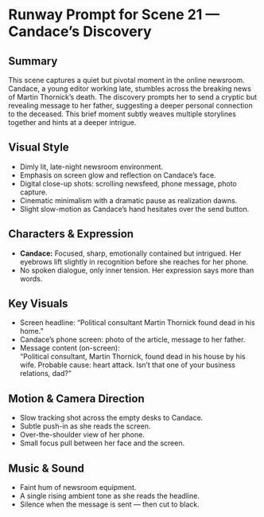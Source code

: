 # Runway Prompt for Scene 21 — Candace’s Discovery

## Summary
This scene captures a quiet but pivotal moment in the online newsroom. Candace, a young editor working late, stumbles across the breaking news of Martin Thornick’s death. The discovery prompts her to send a cryptic but revealing message to her father, suggesting a deeper personal connection to the deceased. This brief moment subtly weaves multiple storylines together and hints at a deeper intrigue.

## Visual Style
- Dimly lit, late-night newsroom environment.
- Emphasis on screen glow and reflection on Candace’s face.
- Digital close-up shots: scrolling newsfeed, phone message, photo capture.
- Cinematic minimalism with a dramatic pause as realization dawns.
- Slight slow-motion as Candace’s hand hesitates over the send button.

## Characters & Expression
- **Candace:** Focused, sharp, emotionally contained but intrigued. Her eyebrows lift slightly in recognition before she reaches for her phone.
- No spoken dialogue, only inner tension. Her expression says more than words.

## Key Visuals
- Screen headline: “Political consultant Martin Thornick found dead in his home.”
- Candace’s phone screen: photo of the article, message to her father.
- Message content (on-screen):  
  “Political consultant, Martin Thornick, found dead in his house by his wife. Probable cause: heart attack. Isn’t that one of your business relations, dad?”

## Motion & Camera Direction
- Slow tracking shot across the empty desks to Candace.
- Subtle push-in as she reads the screen.
- Over-the-shoulder view of her phone.
- Small focus pull between her face and the screen.

## Music & Sound
- Faint hum of newsroom equipment.
- A single rising ambient tone as she reads the headline.
- Silence when the message is sent — then cut to black.

